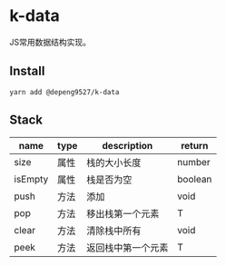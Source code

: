 # k-data
JS常用数据结构实现。

## Install
```
yarn add @depeng9527/k-data
```

## Stack

| name    | type | description        | return  |
| ------- | ---- | ------------------ | ------- |
| size    | 属性 | 栈的大小长度       | number  |
| isEmpty | 属性 | 栈是否为空         | boolean |
| push    | 方法 | 添加               | void    |
| pop     | 方法 | 移出栈第一个元素   | T       |
| clear   | 方法 | 清除栈中所有       | void    |
| peek    | 方法 | 返回栈中第一个元素 | T       |


